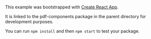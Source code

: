 This example was bootstrapped with [Create React App](https://github.com/facebook/create-react-app).

It is linked to the pdf-components package in the parent directory for development purposes.

You can run `npm install` and then `npm start` to test your package.

